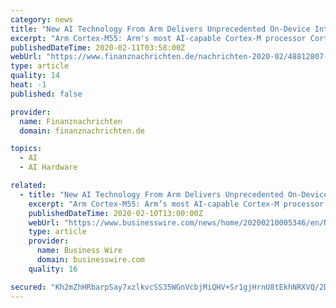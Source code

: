 ```yaml
---
category: news
title: "New AI Technology From Arm Delivers Unprecedented On-Device Intelligence for IoT"
excerpt: "Arm Cortex-M55: Arm's most AI-capable Cortex-M processor Cortex-M processors have become the computing platform of choice for developers, with Arm partners shipping more than 50 billion chips based on Cortex-M into a vast range of customer applications."
publishedDateTime: 2020-02-11T03:58:00Z
webUrl: "https://www.finanznachrichten.de/nachrichten-2020-02/48812807-new-ai-technology-from-arm-delivers-unprecedented-on-device-intelligence-for-iot-004.htm"
type: article
quality: 14
heat: -1
published: false

provider:
  name: Finanznachrichten
  domain: finanznachrichten.de

topics:
  - AI
  - AI Hardware

related:
  - title: "New AI Technology From Arm Delivers Unprecedented On-Device Intelligence for IoT"
    excerpt: "Arm Cortex-M55: Arm’s most AI-capable Cortex-M processor Cortex-M processors have become the computing platform of choice for developers, with Arm partners shipping more than 50 billion chips based on Cortex-M into a vast range of customer applications. With the addition of the Cortex-M55, Arm is offering its most AI-capable Cortex-M ..."
    publishedDateTime: 2020-02-10T13:00:00Z
    webUrl: "https://www.businesswire.com/news/home/20200210005346/en/New-AI-Technology-Arm-Delivers-Unprecedented-On-Device"
    type: article
    provider:
      name: Business Wire
      domain: businesswire.com
    quality: 16

secured: "Kh2mZhHRbarpSay7xzlkvcSS35WGnVcbjMiQHV+Sr1gjHrnU8tEkhNRXVQ/2DOHyI8co2dijHSPewAIVLHBAfHyNP3gR/hUpj18flqeAwT7Fo7KOpUEVtmQ6x8nG6AacbRedl3+8DMRtQKb2FrbGcN8WgtN+ybQFjFoFWHKHHFeyr++dIbgHhEgsm2zVVt3TiJAAjdHlTTGEWpA2r3gD4LbACwZ0lxPKN+F0P7oOs2rLSOgvMmu4t1Eb92OypPLHDhwQdFq8T5lhPva4ADZZtNSo5L50DuaDg9spXexyrtf/OqmJukrD3L0r2fODXYl+;q079F5PSRLsL+nZX6Q9fug=="
---
```


